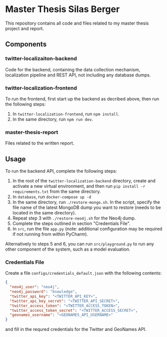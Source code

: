 # Master Thesis Silas Berger
This repository contains all code and files related to my master thesis project and report.

## Components
### twitter-localizaiton-backend
Code for the backend, containing the data collection mechanism, localization pipeline and REST API, not including any database dumps.

### twitter-localization-frontend
To run the frontend, first start up the backend as decribed above, then run the following steps:
1. In `twitter-localization-frontend`, run `npm install`.
2. In the same directory, run `npm run dev`.

### master-thesis-report
Files related to the written report.

## Usage
To run the backend API, complete the following steps:
1. In the root of the `twitter-localization-backend` directory, create and activate a new virtual environment, and then run `pip install -r requirements.txt` from the same directory.
2. In `database`, run `docker-compose up -d`
3. In the same directory, run `./restore-mongo.sh`. In the script, specify the file name of the latest MongoDB dump you want to restore (needs to be located in the same directory). 
4. Repeat step 3 with `./restore-neo4j.sh` for the Neo4j dump.
5. Complete the steps outlined in section "Credentials File".
6. In `src`, run the file `app.py` (note: additional configuration may be required if not running from within PyCharm).

Alternatively to steps 5 and 6, you can run `src/playground.py` to run any other component of the system, such as a model evaluation.

### Credentials File
Create a file `configs/credentials_default.json` with the following contents:

```json
{
  "neo4j_user": "neo4j",
  "neo4j_password": "knowledge",
  "twitter_api_key": "<TWITTER_API_KEY>",
  "twitter_api_key_secret": "<TWITTER_API_SECRET>",
  "twitter_access_token": "<TWITTER_ACCESS_TOKEN>",
  "twitter_access_token_secret": "<TWITTER_ACCESS_SECRET>",
  "geonames_username": "<GEONAMES_API_USERNAME>"
}
```

and fill in the requred credentials for the Twitter and GeoNames API.

